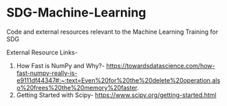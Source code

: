 # SDG-Machine-Learning
Code and external resources relevant to the Machine Learning Training for SDG

External Resource Links-

1. How Fast is NumPy and Why?- https://towardsdatascience.com/how-fast-numpy-really-is-e9111df44347#:~:text=Even%20for%20the%20delete%20operation,also%20frees%20the%20memory%20faster.
2. Getting Started with Scipy- https://www.scipy.org/getting-started.html
